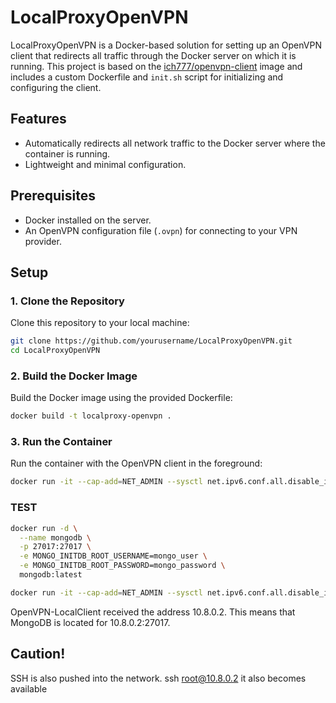 # LocalProxyOpenVPN

LocalProxyOpenVPN is a Docker-based solution for setting up an OpenVPN client that redirects all traffic through the Docker server on which it is running. This project is based on the [ich777/openvpn-client](https://hub.docker.com/r/ich777/openvpn-client) image and includes a custom Dockerfile and `init.sh` script for initializing and configuring the client.

## Features

- Automatically redirects all network traffic to the Docker server where the container is running.
- Lightweight and minimal configuration.

## Prerequisites

- Docker installed on the server.
- An OpenVPN configuration file (`.ovpn`) for connecting to your VPN provider.

## Setup

### 1. Clone the Repository

Clone this repository to your local machine:

```bash
git clone https://github.com/yourusername/LocalProxyOpenVPN.git
cd LocalProxyOpenVPN
```
### 2. Build the Docker Image

Build the Docker image using the provided Dockerfile:

```bash
docker build -t localproxy-openvpn .
```
### 3. Run the Container

Run the container with the OpenVPN client in the foreground:

```bash
docker run -it --cap-add=NET_ADMIN --sysctl net.ipv6.conf.all.disable_ipv6=1 --name OpenVPN-LocalClient -v /path/to/openvpn/conf:/vpn
```

### TEST
```bash
docker run -d \
  --name mongodb \
  -p 27017:27017 \
  -e MONGO_INITDB_ROOT_USERNAME=mongo_user \
  -e MONGO_INITDB_ROOT_PASSWORD=mongo_password \
  mongodb:latest
```
```bash
docker run -it --cap-add=NET_ADMIN --sysctl net.ipv6.conf.all.disable_ipv6=1 --name OpenVPN-LocalClient -v /path/to/openvpn/conf:/vpn
```
OpenVPN-LocalClient received the address 10.8.0.2. This means that MongoDB is located for 10.8.0.2:27017.  
## Caution! 
SSH is also pushed into the network. ssh root@10.8.0.2 it also becomes available
